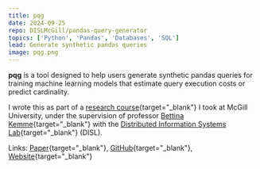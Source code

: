 ```yaml
---
title: pqg
date: 2024-09-25
repo: DISLMcGill/pandas-query-generator
topics: ['Python', 'Pandas', 'Databases', 'SQL']
lead: Generate synthetic pandas queries
image: pqg.png
---
```


**pqg** is a tool designed to help users generate synthetic pandas queries for
training machine learning models that estimate query execution costs or predict
cardinality.

I wrote this as part of a
[research course](https://www.mcgill.ca/study/2024-2025/courses/comp-400){target="\_blank"}
I took at McGill University, under the supervision of professor
[Bettina Kemme](https://www.cs.mcgill.ca/~kemme/){target="\_blank"} with the
[Distributed Information Systems Lab](https://www.cs.mcgill.ca/~kemme/disl/index.html){target="\_blank"}
(DISL).

Links:
[Paper](https://github.com/DISLMcGill/pandas-query-generator/blob/master/docs/paper.pdf){target="\_blank"},
[GitHub](https://github.com/DISLMcGill/pandas-query-generator){target="\_blank"},
[Website](https://dislmcgill.github.io/pandas-query-generator/){target="\_blank"}
